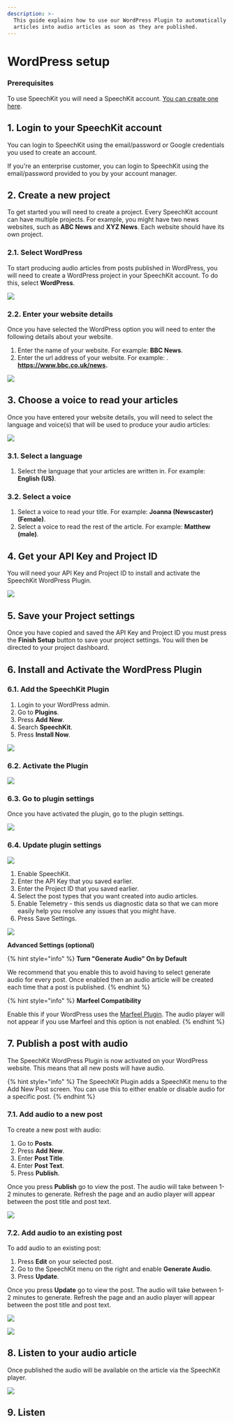 ```yaml
---
description: >-
  This guide explains how to use our WordPress Plugin to automatically convert
  articles into audio articles as soon as they are published.
---
```


# WordPress setup

### **Prerequisites**

To use SpeechKit you will need a SpeechKit account. [You can create one here](https://my.speechkit.io/auth/signup). 

## 1. Login to your SpeechKit account

You can login to SpeechKit using the email/password or Google credentials you used to create an account. 

If you're an enterprise customer, you can login to SpeechKit using the email/password provided to you by your account manager.

## 2. Create a new project

To get started you will need to create a project. Every SpeechKit account can have multiple projects. For example, you might have two news websites, such as **ABC News** and **XYZ News**. Each website should have its own project.

### 2.1. Select WordPress

To start producing audio articles from posts published in WordPress, you will need to create a WordPress project in your SpeechKit account. To do this, select **WordPress**. 

![](../.gitbook/assets/image%20%286%29.png)

### 2.2. Enter your website details

Once you have selected the WordPress option you will need to enter the following details about your website.

1. Enter the name of your website. For example: **BBC News**.
2. Enter the url address of your website. For example: . **https://www.bbc.co.uk/news.** 

![](../.gitbook/assets/image%20%2814%29.png)

## 3. Choose a voice to read your articles

Once you have entered your website details, you will need to select the language and voice\(s\) that will be used to produce your audio articles:  

![](../.gitbook/assets/3.png)

### 3.1. Select a language

1. Select the language that your articles are written in. For example: **English \(US\)**. 

### 3.2. Select a voice

1. Select a voice to read your title. For example: **Joanna \(Newscaster\) \(Female\)**.
2. Select a voice to read the rest of the article. For example: **Matthew \(male\)**.

## 4. Get your API Key and Project ID

You will need your API Key and Project ID to install and activate the SpeechKit WordPress Plugin.

![](../.gitbook/assets/image.png)

## 5. Save your Project settings

Once you have copied and saved the API Key and Project ID you must press the **Finish Setup** button to save your project settings. You will then be directed to your project dashboard.



## 6. Install and Activate the WordPress Plugin

### 6.1. Add the SpeechKit Plugin

1. Login to your WordPress admin. 
2. Go to **Plugins**.
3. Press **Add New**.
4. Search **SpeechKit**.
5. Press **Install Now**.

![](../.gitbook/assets/image%20%2816%29.png)

### 6.2. Activate the Plugin

![](../.gitbook/assets/image%20%287%29.png)

### 6.3. Go to plugin settings

Once you have activated the plugin, go to the plugin settings.

![](../.gitbook/assets/image%20%2813%29.png)

### 6.4. Update plugin settings

![](../.gitbook/assets/image%20%2810%29.png)

1. Enable SpeechKit.
2. Enter the API Key that you saved earlier. 
3. Enter the Project ID that you saved earlier. 
4. Select the post types that you want created into audio articles.
5. Enable Telemetry - this sends us diagnostic data so that we can more easily help you resolve any issues that you might have. 
6. Press Save Settings. 

![](../.gitbook/assets/image%20%281%29.png)

**Advanced Settings \(optional\)**

{% hint style="info" %}
**Turn "Generate Audio" On by Default**

We recommend that you enable this to avoid having to select generate audio for every post. Once enabled then an audio article will be created each time that a post is published. 
{% endhint %}

{% hint style="info" %}
**Marfeel Compatibility**

Enable this if your WordPress uses the [Marfeel Plugin](https://www.marfeel.com/). The audio player will not appear if you use Marfeel and this option is not enabled. 
{% endhint %}

## 7. Publish a post with audio

The SpeechKit WordPress Plugin is now activated on your WordPress website. This means that all new posts will have audio.

{% hint style="info" %}
The SpeechKit Plugin adds a SpeechKit menu to the Add New Post screen. You can use this to either enable or disable audio for a specific post.
{% endhint %}

### 7.1. Add audio to a new post

To create a new post with audio:

1. Go to **Posts**. 
2. Press **Add New**. 
3. Enter **Post Title**. 
4. Enter **Post Text**.
5. Press **Publish**.

Once you press **Publish** go to view the post. The audio will take between 1-2 minutes to generate. Refresh the page and an audio player will appear between the post title and post text. 

![](../.gitbook/assets/image%20%2812%29.png)

### 7.2. Add audio to an existing post

To add audio to an existing post: 

1. Press **Edit** on your selected post. 
2. Go to the SpeechKit menu on the right and enable **Generate Audio**.
3. Press **Update**.

Once you press **Update** go to view the post. The audio will take between 1-2 minutes to generate. Refresh the page and an audio player will appear between the post title and post text. 

![](../.gitbook/assets/image%20%289%29.png)

![](../.gitbook/assets/image%20%282%29.png)

## 8. Listen to your audio article

Once published the audio will be available on the article via the SpeechKit player. 

![](../.gitbook/assets/image%20%2819%29.png)

## 9. Listen 

